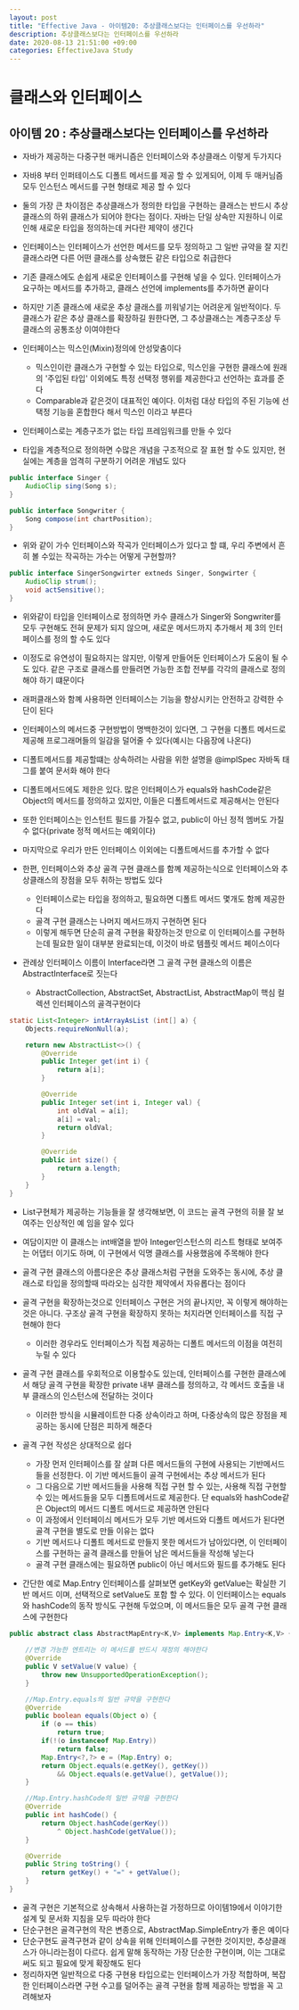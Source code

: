 ```yaml
---
layout: post
title: "Effective Java - 아이템20: 추상클래스보다는 인터페이스를 우선하라"
description: 추상클래스보다는 인터페이스를 우선하라
date: 2020-08-13 21:51:00 +09:00
categories: EffectiveJava Study
---
```



# 클래스와 인터페이스

## 아이템 20 : 추상클래스보다는 인터페이스를 우선하라

- 자바가 제공하는 다중구현 매커니즘은 인터페이스와 추상클래스 이렇게 두가지다
- 자바8 부터 인퍼테이스도 디폴트 메서드를 제공 할 수 있게되어, 이제 두 매커님즘 모두 인스턴스 메서드를 구현 형태로 제공 할 수 있다
- 둘의 가장 큰 차이점은 추상클래스가 정의한 타입을 구현하는 클래스는 반드시 추상 클래스의 하위 클래스가 되어야 한다는 점이다. 자바는 단일 상속만 지원하니 이로 인해 새로운 타입을 정의하는데 커다란 제약이 생긴다
- 인터페이스는 인터페이스가 선언한 메서드를 모두 정의하고 그 일반 규약을 잘 지킨 클래스라면 다른 어떤 클래스를 상속했든 같은 타입으로 취급한다
- 기존 클래스에도 손쉽게 새로운 인터페이스를 구현해 넣을 수 있다. 인터페이스가 요구하는 메서드를 추가하고, 클래스 선언에 implements를 추가하면 끝이다
- 하지만 기존 클래스에 새로운 추상 클래스를 끼워넣기는 어려운게 일반적이다. 두 클래스가 같은 추상 클래스를 확장하길 원한다면, 그 추상클래스는 계층구조상 두 클래스의 공통조상 이여야한다
- 인터페이스는 믹스인(Mixin)정의에 안성맞춤이다
    * 믹스인이란 클래스가 구현할 수 있는 타입으로, 믹스인을 구현한 클래스에 원래의 '주입된 타입' 이외에도 특정 선택정 행위를 제공한다고 선언하는 효과를 준다
    * Comparable과 같은것이 대표적인 예이다. 이처럼 대상 타입의 주된 기능에 선택정 기능을 혼합한다 해서 믹스인 이라고 부른다

- 인터페이스로는 계층구조가 없는 타입 프레임워크를 만들 수 있다
- 타입을 계층적으로 정의하면 수많은 개념을 구조적으로 잘 표현 할 수도 있지만, 현실에는 계층을 엄격히 구분하기 어려운 개념도 있다

```java
public interface Singer {
    AudioClip sing(Song s);
}

public interface Songwriter {
    Song compose(int chartPosition);
}
```

- 위와 같이 가수 인터페이스와 작곡가 인터페이스가 있다고 할 떄, 우리 주변에서 흔히 볼 수있는 작곡하는 가수는 어떻게 구현할까?

```java
public interface SingerSongwirter extneds Singer, Songwirter {
    AudioClip strum();
    void actSensitive();
}
```

- 위와같이 타입을 인터페이스로 정의하면 카수 클래스가 Singer와 Songwriter를 모두 구현해도 전혀 문제가 되지 않으며, 새로운 메서드까지 추가해서 제 3의 인터페이스를 정의 할 수도 있다
- 이정도로 유연성이 필요하지는 않지만, 이렇게 만들어둔 인터페이스가 도움이 될 수도 있다. 같은 구조로 클래스를 만들려면 가능한 조합 전부를 각각의 클래스로 정의해야 하기 떄문이다
- 래퍼클래스와 함꼐 사용하면 인터페이스는 기능을 향상시키는 안전하고 강력한 수단이 된다
- 인터페이스의 메서드중 구현방법이 명백한것이 있다면, 그 구현을 디폴트 메서드로 제공해 프로그래머들의 일감을 덜어줄 수 있다(예시는 다음장에 나온다)
- 디폴트메서드를 제공할떄는 상속하려는 사람을 위한 설명을 @implSpec 자바독 태그를 붙여 문서화 해야 한다
- 디폴트메서드에도 제한은 있다. 많은 인터페이스가 equals와 hashCode같은 Object의 메서드를 정의하고 있지만, 이들은 디폴트메서드로 제공해서는 안된다
- 또한 인터페이스는 인스턴트 필드를 가질수 없고, public이 아닌 정적 멤버도 가질수 없다(private 정적 메서드는 예외이다)
- 마지막으로 우리가 만든 인터페이스 이외에는 디폴트메서드를 추가할 수 없다
- 한편, 인터페이스와 추상 골격 구현 클래스를 함꼐 제공하는식으로 인터페이스와 추상클래스의 장점을 모두 취하는 방법도 있다
    * 인터페이스로는 타입을 정의하고, 필요하면 디폴트 메서드 몇개도 함께 제공한다
    * 골격 구현 클래스는 나머지 메서드까지 구현하면 된다
    * 이렇게 해두면 단순히 골격 구현을 확장하는것 만으로 이 인터페이스를 구현하는데 필요한 일이 대부분 완료되는데, 이것이 바로 템플릿 메서드 페이스이다

- 관례상 인터페이스 이름이 Interface라면 그 골격 구현 클래스의 이름은 AbstractInterface로 짓는다
    * AbstractCollection, AbstractSet, AbstractList, AbstractMap이 핵심 컬렉션 인터페이스의 골격구현이다

```java
static List<Integer> intArrayAsList (int[] a) {
    Objects.requireNonNull(a);

    return new AbstractList<>() {
        @Override
        public Integer get(int i) {
            return a[i];
        }

        @Override
        public Integer set(int i, Integer val) {
            int oldVal = a[i];
            a[i] = val;
            return oldVal;
        }

        @Override
        public int size() {
            return a.length;
        }
    }
}
```

- List구현체가 제공하는 기능들을 잘 생각해보면, 이 코드는 골격 구현의 히믈 잘 보여주는 인상적인 예 임을 알수 있다
- 여담이지만 이 클래스는 int배열을 받아 Integer인스턴스의 리스트 형태로 보여주는 어댑터 이기도 하며, 이 구현에서 익명 클래스를 사용했음에 주목해야 한다
- 골격 구현 클래스의 아름다운은 추상 클래스처럼 구현을 도와주는 동시에, 추상 클래스로 타입을 정의할때 따라오는 심각한 제약에서 자유롭다는 점이다
- 골격 구현을 확장하는것으로 인터페이스 구현은 거의 끝나지만, 꼭 이렇게 해야하는것은 아니다. 구조상 골격 구현을 확장하지 못하는 처지라면 인터페이스를 직접 구현해야 한다
    * 이러한 경우라도 인터페이스가 직접 제공하는 디폴트 메서드의 이점을 여전히 누릴 수 있다

- 골격 구현 클래스를 우회적으로 이용할수도 있는데, 인터페이스를 구현한 클래스에서 해당 골격 구현을 확장한 private 내부 클래스를 정의하고, 각 메서드 호출을 내부 클래스의 인스턴스에 전달하는 것이다
    * 이러한 방식을 시뮬레이트한 다중 상속이라고 하며, 다중상속의 많은 장점을 제공하는 동시에 단점은 피하게 해준다

- 골격 구현 작성은 상대적으로 쉽다
    * 가장 먼저 인터페이스를 잘 살펴 다른 메서드들의 구현에 사용되는 기반메서드들을 선정한다. 이 기반 메서드들이 골격 구현에서는 추상 메서드가 된다
    * 그 다음으로 기반 메서드들을 사용해 직접 구현 할 수 있는, 사용해 직접 구현할 수 있는 메서드들을 모두 디폴트메서드로 제공한다. 단 equals와 hashCode같은 Object의 메서드 디폴트 메서드로 제공하면 안된다
    * 이 과정에서 인터페이싀 메서드가 모두 기반 메서드와 디폴트 메서드가 된다면 골격 구현을 별도로 만들 이유는 없다
    * 기반 메서드나 디폴트 메서드로 만들지 못한 메서드가 남아있다면, 이 인터페이스를 구현하는 골격 클래스를 만들어 남은 메서드들을 작성해 넣는다
    * 골격 구현 클래스에는 필요하면 public이 아닌 메서드와 필드를 추가해도 된다

- 간단한 예로 Map.Entry 인터페이스를 살펴보면 getKey와 getValue는 확실한 기반 메서드 이며, 선택적으로 setValue도 포함 할 수 있다. 이 인터페이스는 equals와 hashCode의 동작 방식도 구현해 두었으며, 이 메서드들은 모두 골격 구현 클래스에 구현한다

```java
public abstract class AbstractMapEntry<K,V> implements Map.Entry<K,V> {
    
    //변경 가능한 엔트리는 이 메서드를 반드시 재정의 해야한다
    @Override
    public V setValue(V value) {
        throw new UnsupportedOperationException();
    }

    //Map.Entry.equals의 일반 규약을 구현한다 
    @Override
    public boolean equals(Object o) {
        if (o == this) 
            return true;
        if(!(o instanceof Map.Entry))
            return false;
        Map.Entry<?,?> e = (Map.Entry) o;
        return Object.equals(e.getKey(), getKey())
            && Object.equals(e.getValue(), getValue());
    }

    //Map.Entry.hashCode의 일반 규약을 구현한다
    @Override
    public int hashCode() {
        return Object.hashCode(gerKey())
            ^ Object.hashCode(getValue());
    }

    @Override
    public String toString() {
        return getKey() + "=" + getValue();
    }
}
```

- 골격 구현은 기본적으로 상속해서 사용하는걸 가정하므로 아이템19에서 이야기한 설계 및 문서화 지침을 모두 따라야 한다
- 단순구현은 골격구현의 작은 변종으로, AbstractMap.SimpleEntry가 좋은 예이다
- 단순구현도 골격구현과 같이 상속을 위해 인터페이스를 구현한 것이지만, 추상클래스가 아니라는점이 다르다. 쉽게 말해 동작하는 가장 단순한 구현이며, 이는 그대로  써도 되고 필요에 맞게 확장해도 된다
- 정리하자면 일반적으로 다중 구현용 타입으로는 인터페이스가 가장 적합하며, 복잡한 인터페이스라면 구현 수고를 덜어주는 골격 구현을 함께 제공하는 방법을 꼭 고려해보자
